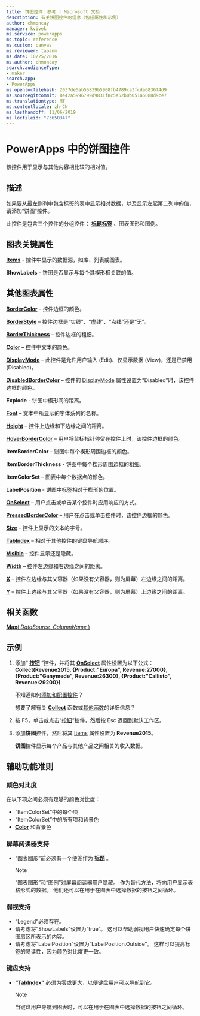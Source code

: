```yaml
---
title: 饼图控件：参考 | Microsoft 文档
description: 有关饼图控件的信息（包括属性和示例）
author: chmoncay
manager: kvivek
ms.service: powerapps
ms.topic: reference
ms.custom: canvas
ms.reviewer: tapanm
ms.date: 10/25/2016
ms.author: chmoncay
search.audienceType:
- maker
search.app:
- PowerApps
ms.openlocfilehash: 2037de5ab55839b5908fb4789ca3fcda6836f4d9
ms.sourcegitcommit: 8e42a5996799d9831f8c5a52b0b051a6088d9ce7
ms.translationtype: MT
ms.contentlocale: zh-CN
ms.lasthandoff: 11/06/2019
ms.locfileid: "73650347"
---
```

# <a name="pie-chart-control-in-powerapps"></a>PowerApps 中的饼图控件
该控件用于显示与其他内容相比较的相对值。

## <a name="description"></a>描述
如果要从最左侧列中包含标签的表中显示相对数据，以及显示左起第二列中的值，请添加“饼图”控件。

此控件是包含三个控件的分组控件： **[标题标签](control-text-box.md)** 、图表图形和图例。

## <a name="chart-key-properties"></a>图表关键属性
**[Items](properties-core.md)** - 控件中显示的数据源，如库、列表或图表。

**ShowLabels** - 饼图是否显示与每个其楔形相关联的值。

## <a name="additional-chart-properties"></a>其他图表属性
**[BorderColor](properties-color-border.md)** – 控件边框的颜色。

**[BorderStyle](properties-color-border.md)** – 控件边框是“实线”、“虚线”、“点线”还是“无”。

**[BorderThickness](properties-color-border.md)** – 控件边框的粗细。

**[Color](properties-color-border.md)** – 控件中文本的颜色。

**[DisplayMode](properties-core.md)** – 此控件是允许用户输入 (Edit)、仅显示数据 (View)，还是已禁用 (Disabled)。

**[DisabledBorderColor](properties-color-border.md)** – 控件的 [DisplayMode](properties-core.md) 属性设置为“Disabled”时，该控件边框的颜色。

**Explode** - 饼图中楔形间的距离。

**[Font](properties-text.md)** – 文本中所显示的字体系列的名称。

**[Height](properties-size-location.md)** – 控件上边缘和下边缘之间的距离。

**[HoverBorderColor](properties-color-border.md)** – 用户将鼠标指针停留在控件上时，该控件边框的颜色。

**ItemBorderColor** - 饼图中每个楔形周围边框的颜色。

**ItemBorderThickness** - 饼图中每个楔形周围边框的粗细。

**ItemColorSet** – 图表中每个数据点的颜色。

**LabelPosition** - 饼图中标签相对于楔形的位置。

**[OnSelect](properties-core.md)** – 用户点击或单击某个控件时应用响应的方式。

**[PressedBorderColor](properties-color-border.md)** – 用户在点击或单击控件时，该控件边框的颜色。

**[Size](properties-text.md)** – 控件上显示的文本的字号。

**[TabIndex](properties-accessibility.md)** – 相对于其他控件的键盘导航顺序。

**[Visible](properties-core.md)** – 控件显示还是隐藏。

**[Width](properties-size-location.md)** – 控件左边缘和右边缘之间的距离。

**[X](properties-size-location.md)** – 控件左边缘与其父容器（如果没有父容器，则为屏幕）左边缘之间的距离。

**[Y](properties-size-location.md)** – 控件上边缘与其父容器（如果没有父容器，则为屏幕）上边缘之间的距离。

## <a name="related-functions"></a>相关函数
[**Max**( *DataSource*, *ColumnName* )](../functions/function-aggregates.md)

## <a name="example"></a>示例
1. 添加“ **[按钮](control-button.md)** ”控件，并将其 **[OnSelect](properties-core.md)** 属性设置为以下公式：<br>
   **Collect(Revenue2015, {Product:"Europa", Revenue:27000}, {Product:"Ganymede", Revenue:26300}, {Product:"Callisto", Revenue:29200})**
   
    不知道如何[添加和配置控件](../add-configure-controls.md)？
   
    想要了解有关 **[Collect](../functions/function-clear-collect-clearcollect.md)** 函数或[其他函数](../formula-reference.md)的详细信息？
2. 按 F5，单击或点击“[按钮](control-button.md)”控件，然后按 Esc 返回到默认工作区。
3. 添加**饼图**控件，然后将其 [Items](properties-core.md) 属性设置为 **Revenue2015**。
   
    **饼图**控件显示每个产品与其他产品之间相关的收入数据。


## <a name="accessibility-guidelines"></a>辅助功能准则
### <a name="color-contrast"></a>颜色对比度
在以下项之间必须有足够的颜色对比度：
* “ItemColorSet”中的每个项
* “ItemColorSet”中的所有项和背景色
* **[Color](properties-color-border.md)** 和背景色

### <a name="screen-reader-support"></a>屏幕阅读器支持
* “图表图形”前必须有一个便签作为 **[标题](control-text-box.md)** 。

    > [!NOTE]
  > “图表图形”和“图例”对屏幕阅读器用户隐藏。 作为替代方法，将向用户显示表格形式的数据。 他们还可以在用于在图表中选择数据的按钮之间循环。

### <a name="low-vision-support"></a>弱视支持
* “Legend”必须存在。
* 请考虑将“ShowLabels”设置为“true”。 这可以帮助弱视用户快速确定每个饼图扇区所表示的内容。
* 请考虑将“LabelPosition”设置为“LabelPosition.Outside”。 这样可以提高标签的易读性，因为颜色对比度更一致。

### <a name="keyboard-support"></a>键盘支持
* **[“TabIndex”](properties-accessibility.md)** 必须为零或更大，以便键盘用户可以导航到它。

    > [!NOTE]
  > 当键盘用户导航到图表时，可以在用于在图表中选择数据的按钮之间循环。
